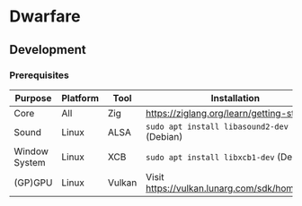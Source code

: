 # Dwarfare

## Development

### Prerequisites

| Purpose | Platform | Tool | Installation | Docs |
| - | - | - | - | - |
| Core | All | Zig | https://ziglang.org/learn/getting-started/ | https://ziglang.org/documentation/ |
| Sound | Linux | ALSA | `sudo apt install libasound2-dev` (Debian) | https://www.alsa-project.org/ |
| Window System | Linux | XCB | `sudo apt install libxcb1-dev` (Debian) | https://xcb.freedesktop.org/ |
| (GP)GPU | Linux | Vulkan | Visit https://vulkan.lunarg.com/sdk/home#linux | https://vulkan.lunarg.com/doc/sdk/ |

